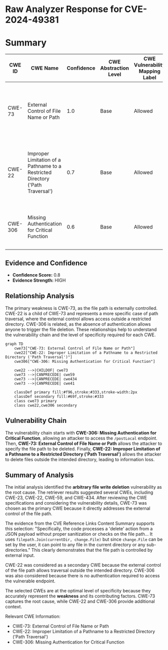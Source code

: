 # Raw Analyzer Response for CVE-2024-49381

# Summary
| CWE ID | CWE Name | Confidence | CWE Abstraction Level | CWE Vulnerability Mapping Label | CWE-Vulnerability Mapping Notes |
|---|---|---|---|---|---|
| CWE-73 | External Control of File Name or Path | 1.0 | Base | Allowed | Primary CWE. The product uses external input to construct a pathname that is then used to delete a file. |
| CWE-22 | Improper Limitation of a Pathname to a Restricted Directory ('Path Traversal') | 0.7 | Base | Allowed | Secondary CWE. The file path is not properly restricted, allowing deletion of files outside the intended directory. |
| CWE-306 | Missing Authentication for Critical Function | 0.6 | Base | Allowed | Secondary CWE. No authentication is required to access the `/postLocal` endpoint. |

## Evidence and Confidence

*   **Confidence Score:** 0.8
*   **Evidence Strength:** HIGH

## Relationship Analysis
The primary weakness is CWE-73, as the file path is externally controlled. CWE-22 is a child of CWE-73 and represents a more specific case of path traversal, where the external control allows access outside a restricted directory. CWE-306 is related, as the absence of authentication allows anyone to trigger the file deletion. These relationships help to understand the vulnerability chain and the level of specificity required for each CWE.

```mermaid
graph TD
    cwe73["CWE-73: External Control of File Name or Path"]
    cwe22["CWE-22: Improper Limitation of a Pathname to a Restricted Directory ('Path Traversal')"]
    cwe306["CWE-306: Missing Authentication for Critical Function"]

    cwe22 -->|CHILDOF| cwe73
    cwe73 -->|CANPRECEDE| cwe59
    cwe73 -->|CANPRECEDE| cwe434
    cwe73 -->|CANPRECEDE| cwe41

    classDef primary fill:#f96,stroke:#333,stroke-width:2px
    classDef secondary fill:#69f,stroke:#333
    class cwe73 primary
    class cwe22,cwe306 secondary
```

## Vulnerability Chain
The vulnerability chain starts with **CWE-306: Missing Authentication for Critical Function**, allowing an attacker to access the `/postLocal` endpoint. Then, **CWE-73: External Control of File Name or Path** allows the attacker to specify the file path to be deleted. Finally, **CWE-22: Improper Limitation of a Pathname to a Restricted Directory ('Path Traversal')** allows the attacker to delete files outside the intended directory, leading to information loss.

## Summary of Analysis
The initial analysis identified the **arbitrary file write deletion** vulnerability as the root cause. The retriever results suggested several CWEs, including CWE-23, CWE-22, CWE-59, and CWE-434. After reviewing the CWE specifications and considering the vulnerability details, CWE-73 was chosen as the primary CWE because it directly addresses the external control of the file path.

The evidence from the CVE Reference Links Content Summary supports this selection: "Specifically, the code processes a 'delete' action from a JSON payload without proper sanitization or checks on the file path... It uses `filepath.Join(currentDir, change.File)` but since `change.File` can be set by the user, it can point to any file in the current directory or any sub-directories." This clearly demonstrates that the file path is controlled by external input.

CWE-22 was considered as a secondary CWE because the external control of the file path allows traversal outside the intended directory. CWE-306 was also considered because there is no authentication required to access the vulnerable endpoint.

The selected CWEs are at the optimal level of specificity because they accurately represent the **weakness** and its contributing factors. CWE-73 captures the root cause, while CWE-22 and CWE-306 provide additional context.

Relevant CWE Information:
- CWE-73: External Control of File Name or Path
- CWE-22: Improper Limitation of a Pathname to a Restricted Directory ('Path Traversal')
- CWE-306: Missing Authentication for Critical Function